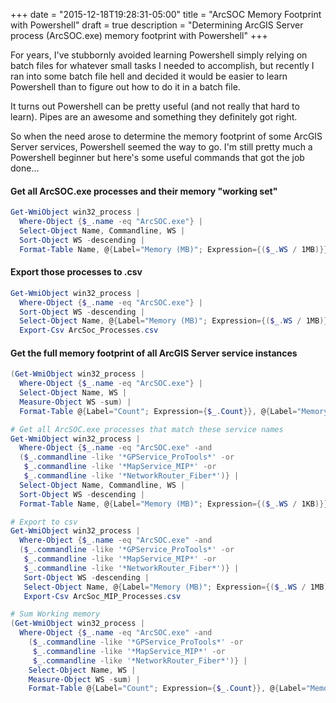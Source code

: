 +++
date = "2015-12-18T19:28:31-05:00"
title = "ArcSOC Memory Footprint with Powershell"
draft = true
description = "Determining ArcGIS Server process (ArcSOC.exe) memory footprint with Powershell"
+++

For years, I've stubbornly avoided learning Powershell simply relying on batch files for whatever small tasks I needed to accomplish, but recently I ran into some batch file hell and decided it would be easier to learn Powershell than to figure out how to do it in a batch file.

It turns out Powershell can be pretty useful (and not really that hard to learn).  Pipes are an awesome and something they definitely got right.

So when the need arose to determine the memory footprint of some ArcGIS Server services, Powershell seemed the way to go.  I'm still pretty much a Powershell beginner but here's some useful commands that got the job done...

#### Get all ArcSOC.exe processes and their memory "working set"
```ps1
Get-WmiObject win32_process |
  Where-Object {$_.name -eq "ArcSOC.exe"} |
  Select-Object Name, Commandline, WS |
  Sort-Object WS -descending |
  Format-Table Name, @{Label="Memory (MB)"; Expression={($_.WS / 1MB)}}, CommandLine -AutoSize
```

#### Export those processes to .csv
```ps1
Get-WmiObject win32_process |
  Where-Object {$_.name -eq "ArcSOC.exe"} |
  Sort-Object WS -descending |
  Select-Object Name, @{Label="Memory (MB)"; Expression={($_.WS / 1MB)}}, Commandline |
  Export-Csv ArcSoc_Processes.csv
```

#### Get the full memory footprint of all ArcGIS Server service instances
```ps1
(Get-WmiObject win32_process |
  Where-Object {$_.name -eq "ArcSOC.exe"} |
  Select-Object Name, WS |
  Measure-Object WS -sum) |
  Format-Table @{Label="Count"; Expression={$_.Count}}, @{Label="Memory (MB)"; Expression={$_.Sum / 1MB}} -AutoSize
```


```ps1
# Get all ArcSOC.exe processes that match these service names
Get-WmiObject win32_process |
  Where-Object {$_.name -eq "ArcSOC.exe" -and
  ($_.commandline -like '*GPService_ProTools*' -or
   $_.commandline -like '*MapService_MIP*' -or
   $_.commandline -like '*NetworkRouter_Fiber*')} |
  Select-Object Name, Commandline, WS |
  Sort-Object WS -descending |
  Format-Table Name, @{Label="Memory (MB)"; Expression={($_.WS / 1KB)}}, commandline -AutoSize

# Export to csv
Get-WmiObject win32_process |
  Where-Object {$_.name -eq "ArcSOC.exe" -and
  ($_.commandline -like '*GPService_ProTools*' -or
   $_.commandline -like '*MapService_MIP*' -or
   $_.commandline -like '*NetworkRouter_Fiber*')} |
   Sort-Object WS -descending |
   Select-Object Name, @{Label="Memory (MB)"; Expression={($_.WS / 1MB)}}, Commandline |
   Export-Csv ArcSoc_MIP_Processes.csv

# Sum Working memory
(Get-WmiObject win32_process |
  Where-Object {$_.name -eq "ArcSOC.exe" -and
    ($_.commandline -like '*GPService_ProTools*' -or
     $_.commandline -like '*MapService_MIP*' -or
     $_.commandline -like '*NetworkRouter_Fiber*')} |
    Select-Object Name, WS |
    Measure-Object WS -sum) |
    Format-Table @{Label="Count"; Expression={$_.Count}}, @{Label="Memory (MB)"; Expression={$_.Sum / 1MB}} -AutoSize
```
